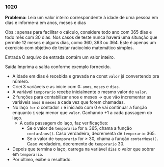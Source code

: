 ### 1020

**Problema:** Leia um valor inteiro correspondente à idade de uma pessoa em dias e informe-a em anos, meses e dias

Obs.: apenas para facilitar o cálculo, considere todo ano com 365 dias e todo mês com 30 dias. Nos casos de teste nunca haverá uma situação que permite 12 meses e alguns dias, como 360, 363 ou 364. Este é apenas um exercício com objetivo de testar raciocínio matemático simples.

Entrada
O arquivo de entrada contém um valor inteiro.

Saída
Imprima a saída conforme exemplo fornecido.

- A idade em dias é recebida e gravada na const `valor` já convertendo pra número.
- Criei 3 variáveis e as inicie com 0: `anos`, `meses` e `dias`.
- A variável `temporario` recebe inicialmente o mesmo valor de `valor`.
- 2 funções para contabilizar anos e meses → que vão incrementar as variáveis `anos` e `meses` a cada vez que forem chamadas.
- No laço `for` o contador `i` é iniciado com 0 e vai continuar a função enquanto `i` seja  menor que `valor`. Ganhando +1 a cada passagem do laço.
    - A cada passagem do laço, faz verificações:
        - Se o valor de `temporario` for ≥ 365, chama a função `contarAnos()`. Caso verdadeiro, decrementa de `temporario` 365.
        - Se o valor de `temporario` for ≥ 30, chama a função `contarMese()`. Caso verdadeiro, decremente de `temporario` 30.
- Depois que termina o laço,  carrega na variável `dias` o valor que sobrar em `temporario`.
- Por último, exibe o resultado.